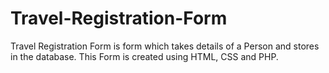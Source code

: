 # Travel-Registration-Form
Travel Registration Form is form which takes details of a Person and stores in the database. This Form is created using HTML, CSS and PHP.
